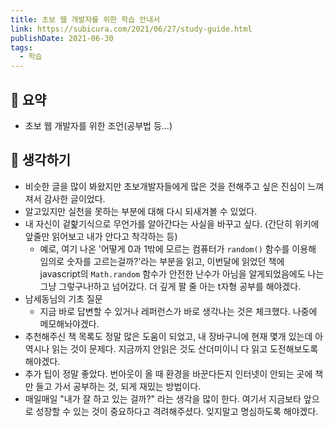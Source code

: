 ```yaml
---
title: 초보 웹 개발자를 위한 학습 안내서
link: https://subicura.com/2021/06/27/study-guide.html
publishDate: 2021-06-30
tags:
  - 학습
---
```

## 📝 요약 
- 초보 웹 개발자를 위한 조언(공부법 등...)

## 🤔 생각하기 
- 비슷한 글을 많이 봐왔지만 초보개발자들에게 많은 것을 전해주고 싶은 진심이 느껴져서 감사한 글이었다.  
- 알고있지만 실천을 못하는 부분에 대해 다시 되새겨볼 수 있었다.  
- 내 자신이 겉핥기식으로 무언가를 알아간다는 사실을 바꾸고 싶다. (간단히 위키에 앞줄만 읽어보고 내가 안다고 착각하는 등)
  - 예로, 여기 나온 '어떻게 0과 1밖에 모르는 컴퓨터가 `random()` 함수를 이용해 임의로 숫자를 고르는걸까?'라는 부분을 읽고, 이번달에 읽었던 책에 javascript의 `Math.random` 함수가 안전한 난수가 아님을 알게되었음에도 나는 그냥 그렇구나!하고 넘어갔다. 더 깊게 팔 줄 아는 t자형 공부를 해야겠다.  
- 남세동님의 기초 질문
  - 지금 바로 답변할 수 있거나 레퍼런스가 바로 생각나는 것은 체크했다. 나중에 메모해놔야겠다.   
- 추천해주신 책 목록도 정말 많은 도움이 되었고, 내 장바구니에 현재 몇개 있는데 아 역시나 읽는 것이 문제다. 지금까지 안읽은 것도 산더미이니 다 읽고 도전해보도록 해야겠다.  
- 추가 팁이 정말 좋았다. 번아웃이 올 때 환경을 바꾼다든지 인터넷이 안되는 곳에 책만 들고 가서 공부하는 것, 되게 재밌는 방법이다.  
- 매일매일 "내가 잘 하고 있는 걸까?" 라는 생각을 많이 한다. 여기서 지금보타 앞으로 성장할 수 있는 것이 중요하다고 격려해주셨다. 잊지말고 명심하도록 해야겠다.  